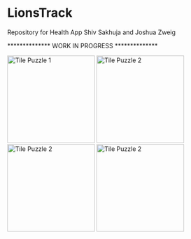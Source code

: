 # LionsTrack
Repository for Health App
Shiv Sakhuja and Joshua Zweig

************** WORK IN PROGRESS **************

<img src="http://columbia.edu/~ss4757/resources/app-screenshots/lionsTrack-screenshot-1.png" alt="Tile Puzzle 1" width="200px"/>
<img src="http://columbia.edu/~ss4757/resources/app-screenshots/lionsTrack-screenshot-2.png" alt="Tile Puzzle 2" width="200px"/>
<img src="http://columbia.edu/~ss4757/resources/app-screenshots/lionsTrack-basic-info.png" alt="Tile Puzzle 2" width="200px"/>
<img src="http://columbia.edu/~ss4757/resources/app-screenshots/lionsTrack-basic-info-2.png" alt="Tile Puzzle 2" width="200px"/>
